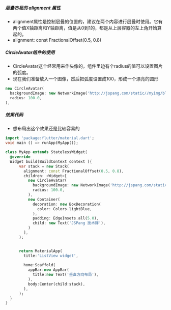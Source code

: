 ##### 层叠布局的 alignment 属性

* alignment属性是控制层叠的位置的，建议在两个内容进行层叠时使用。它有两个值X轴距离和Y轴距离，值是从0到1的，都是从上层容器的左上角开始算起的。
* alignment: const FractionalOffset(0.5, 0.8) 

##### CircleAvatar组件的使用

* CircleAvatar这个经常用来作头像的，组件里边有个radius的值可以设置图片的弧度。
* 现在我们准备放入一个图像，然后把弧度设置成100，形成一个漂亮的圆形

```dart
new CircleAvatar(
  backgroundImage: new NetworkImage('http://jspang.com/static//myimg/blogtouxiang.jpg'),
  radius: 100.0,
),
```
##### 效果代码

* 想布局出这个效果还是比较容易的

```dart
import 'package:flutter/material.dart';
void main () => runApp(MyApp());

class MyApp extends StatelessWidget{
  @override
  Widget build(BuildContext context ){
      var stack = new Stack(
        alignment: const FractionalOffset(0.5, 0.8),
        children: <Widget>[
          new CircleAvatar(
            backgroundImage: new NetworkImage('http://jspang.com/static//myimg/blogtouxiang.jpg'),
            radius: 100.0,
          ),
          new Container(
            decoration: new BoxDecoration(
              color: Colors.lightBlue,
            ),
            padding: EdgeInsets.all(5.0),
            child: new Text('JSPang 技术胖'),
          )
        ],
      );


      return MaterialApp(
        title:'ListView widget',
        
        home:Scaffold(
          appBar:new AppBar(
            title:new Text('垂直方向布局'),
          ),
          body:Center(child:stack),
        ),
      );
  }
}
```